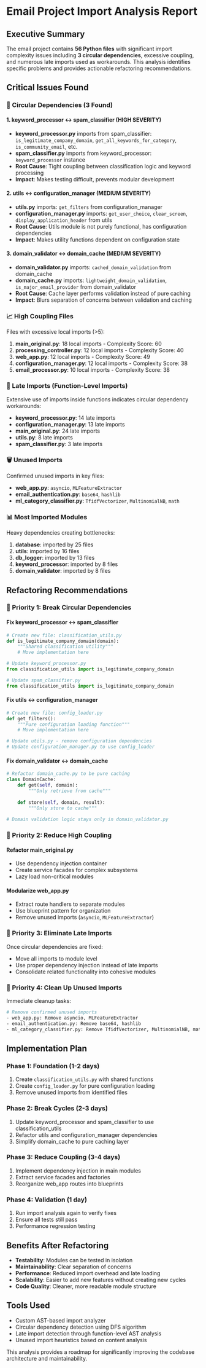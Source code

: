 # Email Project Import Analysis Report

## Executive Summary

The email project contains **56 Python files** with significant import complexity issues including **3 circular dependencies**, excessive coupling, and numerous late imports used as workarounds. This analysis identifies specific problems and provides actionable refactoring recommendations.

## Critical Issues Found

### 🔄 Circular Dependencies (3 Found)

#### 1. keyword_processor ↔ spam_classifier (HIGH SEVERITY)
- **keyword_processor.py** imports from spam_classifier: `is_legitimate_company_domain`, `get_all_keywords_for_category`, `is_community_email`, etc.
- **spam_classifier.py** imports from keyword_processor: `keyword_processor` instance
- **Root Cause**: Tight coupling between classification logic and keyword processing
- **Impact**: Makes testing difficult, prevents modular development

#### 2. utils ↔ configuration_manager (MEDIUM SEVERITY)  
- **utils.py** imports: `get_filters` from configuration_manager
- **configuration_manager.py** imports: `get_user_choice`, `clear_screen`, `display_application_header` from utils
- **Root Cause**: Utils module is not purely functional, has configuration dependencies
- **Impact**: Makes utility functions dependent on configuration state

#### 3. domain_validator ↔ domain_cache (MEDIUM SEVERITY)
- **domain_validator.py** imports: `cached_domain_validation` from domain_cache  
- **domain_cache.py** imports: `lightweight_domain_validation`, `is_major_email_provider` from domain_validator
- **Root Cause**: Cache layer performs validation instead of pure caching
- **Impact**: Blurs separation of concerns between validation and caching

### 📈 High Coupling Files

Files with excessive local imports (>5):

1. **main_original.py**: 18 local imports - Complexity Score: 60
2. **processing_controller.py**: 12 local imports - Complexity Score: 40  
3. **web_app.py**: 12 local imports - Complexity Score: 49
4. **configuration_manager.py**: 12 local imports - Complexity Score: 38
5. **email_processor.py**: 10 local imports - Complexity Score: 38

### 🔧 Late Imports (Function-Level Imports)

Extensive use of imports inside functions indicates circular dependency workarounds:

- **keyword_processor.py**: 14 late imports
- **configuration_manager.py**: 13 late imports  
- **main_original.py**: 24 late imports
- **utils.py**: 8 late imports
- **spam_classifier.py**: 3 late imports

### 🗑️ Unused Imports

Confirmed unused imports in key files:
- **web_app.py**: `asyncio`, `MLFeatureExtractor`
- **email_authentication.py**: `base64`, `hashlib`  
- **ml_category_classifier.py**: `TfidfVectorizer`, `MultinomialNB`, `math`

### 📊 Most Imported Modules

Heavy dependencies creating bottlenecks:
1. **database**: imported by 25 files
2. **utils**: imported by 16 files  
3. **db_logger**: imported by 13 files
4. **keyword_processor**: imported by 8 files
5. **domain_validator**: imported by 8 files

## Refactoring Recommendations

### 🎯 Priority 1: Break Circular Dependencies

#### Fix keyword_processor ↔ spam_classifier
```python
# Create new file: classification_utils.py
def is_legitimate_company_domain(domain):
    """Shared classification utility"""
    # Move implementation here

# Update keyword_processor.py  
from classification_utils import is_legitimate_company_domain

# Update spam_classifier.py
from classification_utils import is_legitimate_company_domain
```

#### Fix utils ↔ configuration_manager  
```python
# Create new file: config_loader.py
def get_filters():
    """Pure configuration loading function"""
    # Move implementation here

# Update utils.py - remove configuration dependencies
# Update configuration_manager.py to use config_loader
```

#### Fix domain_validator ↔ domain_cache
```python
# Refactor domain_cache.py to be pure caching
class DomainCache:
    def get(self, domain): 
        """Only retrieve from cache"""
        
    def store(self, domain, result):
        """Only store to cache"""
        
# Domain validation logic stays only in domain_validator.py
```

### 🎯 Priority 2: Reduce High Coupling

#### Refactor main_original.py
- Use dependency injection container
- Create service facades for complex subsystems
- Lazy load non-critical modules

#### Modularize web_app.py  
- Extract route handlers to separate modules
- Use blueprint pattern for organization
- Remove unused imports (`asyncio`, `MLFeatureExtractor`)

### 🎯 Priority 3: Eliminate Late Imports

Once circular dependencies are fixed:
- Move all imports to module level
- Use proper dependency injection instead of late imports
- Consolidate related functionality into cohesive modules

### 🎯 Priority 4: Clean Up Unused Imports

Immediate cleanup tasks:
```bash
# Remove confirmed unused imports
- web_app.py: Remove asyncio, MLFeatureExtractor
- email_authentication.py: Remove base64, hashlib  
- ml_category_classifier.py: Remove TfidfVectorizer, MultinomialNB, math
```

## Implementation Plan

### Phase 1: Foundation (1-2 days)
1. Create `classification_utils.py` with shared functions
2. Create `config_loader.py` for pure configuration loading
3. Remove unused imports from identified files

### Phase 2: Break Cycles (2-3 days)  
1. Update keyword_processor and spam_classifier to use classification_utils
2. Refactor utils and configuration_manager dependencies
3. Simplify domain_cache to pure caching layer

### Phase 3: Reduce Coupling (3-4 days)
1. Implement dependency injection in main modules
2. Extract service facades and factories
3. Reorganize web_app routes into blueprints

### Phase 4: Validation (1 day)
1. Run import analysis again to verify fixes
2. Ensure all tests still pass
3. Performance regression testing

## Benefits After Refactoring

- **Testability**: Modules can be tested in isolation
- **Maintainability**: Clear separation of concerns
- **Performance**: Reduced import overhead and late loading
- **Scalability**: Easier to add new features without creating new cycles
- **Code Quality**: Cleaner, more readable module structure

## Tools Used

- Custom AST-based import analyzer
- Circular dependency detection using DFS algorithm
- Late import detection through function-level AST analysis
- Unused import heuristics based on content analysis

This analysis provides a roadmap for significantly improving the codebase architecture and maintainability.